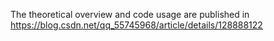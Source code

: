 The theoretical overview and code usage are published in https://blog.csdn.net/qq_55745968/article/details/128888122
